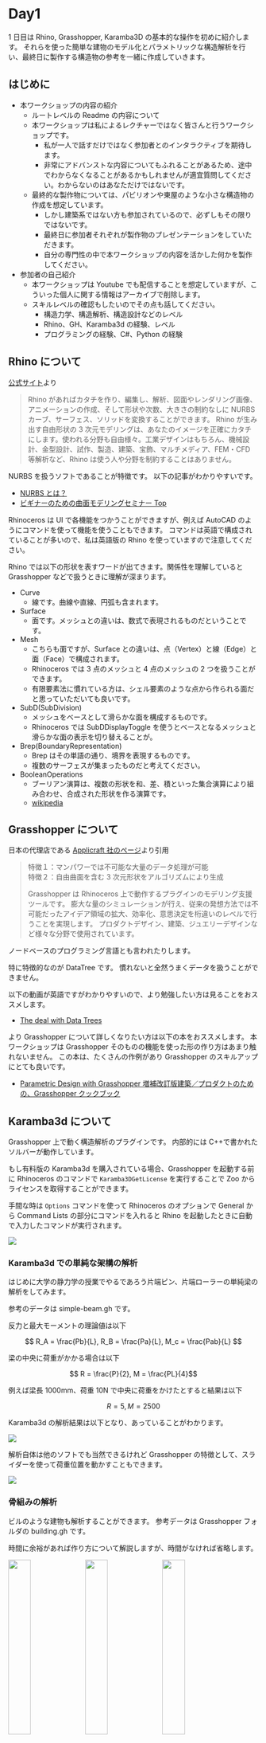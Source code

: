 # Day1

1 日目は Rhino, Grasshopper, Karamba3D の基本的な操作を初めに紹介します。
それらを使った簡単な建物のモデル化とパラメトリックな構造解析を行い、最終日に製作する構造物の参考を一緒に作成していきます。

## はじめに

- 本ワークショップの内容の紹介
  - ルートレベルの Readme の内容について
  - 本ワークショップは私によるレクチャーではなく皆さんと行うワークショップです。
    - 私が一人で話すだけではなく参加者とのインタラクティブを期待します。
    - 非常にアドバンストな内容についてもふれることがあるため、途中でわからなくなることがあるかもしれませんが適宜質問してください。わからないのはあなただけではないです。
  - 最終的な製作物については、パビリオンや東屋のような小さな構造物の作成を想定しています。
    - しかし建築系ではない方も参加されているので、必ずしもその限りではないです。
    - 最終日に参加者それぞれが製作物のプレゼンテーションをしていただきます。
    - 自分の専門性の中で本ワークショップの内容を活かした何かを製作してください。
- 参加者の自己紹介
  - 本ワークショップは Youtube でも配信することを想定していますが、こういった個人に関する情報はアーカイブで削除します。
  - スキルレベルの確認もしたいのでその点も話してください。
    - 構造力学、構造解析、構造設計などのレベル
    - Rhino、GH、Karamba3d の経験、レベル
    - プログラミングの経験、C#、Python の経験

## Rhino について

[公式サイト](https://www.rhino3d.co.jp/)より

> Rhino があればカタチを作り、編集し、解析、図面やレンダリング画像、アニメーションの作成、そして形状や次数、大きさの制約なしに NURBS カーブ、サーフェス、ソリッドを変換することができます。
> Rhino が生み出す自由形状の 3 次元モデリングは、あなたのイメージを正確にカタチにします。使われる分野も自由様々。工業デザインはもちろん、機械設計、金型設計、試作、製造、建築、宝飾、マルチメディア、FEM・CFD 等解析など、Rhino は使う人や分野を制約することはありません。

NURBS を扱うソフトであることが特徴です。
以下の記事がわかりやすいです。

- [NURBS とは？](https://www.rhino3d.com/jp/features/nurbs/)
- [ビギナーのための曲面モデリングセミナー Top](https://www.applicraft.com/tips/rhinoceros/series_beginner/)

Rhinoceros は UI で各機能をつかうことができますが、例えば AutoCAD のようにコマンドを使って機能を使うこともできます。
コマンドは英語で構成されていることが多いので、私は英語版の Rhino を使っていますので注意してください。

Rhino では以下の形状を表すワードが出てきます。関係性を理解していると Grasshopper などで扱うときに理解が深まります。

- Curve
  - 線です。曲線や直線、円弧も含まれます。
- Surface
  - 面です。メッシュとの違いは、数式で表現されるものだということです。
- Mesh
  - こちらも面ですが、Surface との違いは、点（Vertex）と線（Edge）と面（Face）で構成されます。
  - Rhinoceros では 3 点のメッシュと 4 点のメッシュの 2 つを扱うことができます。
  - 有限要素法に慣れている方は、シェル要素のような点から作られる面だと思っていただいても良いです。
- SubD(SubDivision)
  - メッシュをベースとして滑らかな面を構成するものです。
  - Rhinoceros では SubDDisplayToggle を使うとベースとなるメッシュと滑らかな面の表示を切り替えることが。
- Brep(BoundaryRepresentation)
  - Brep はその単語の通り、境界を表現するものです。
  - 複数のサーフェスが集まったものだと考えてください。
- BooleanOperations
  - ブーリアン演算は、複数の形状を和、差、積といった集合演算により組み合わせ、合成された形状を作る演算です。
  - [wikipedia](https://ja.wikipedia.org/wiki/%E3%83%96%E3%83%BC%E3%83%AA%E3%82%A2%E3%83%B3%E6%BC%94%E7%AE%97)

## Grasshopper について

日本の代理店である [Applicraft 社のページ](https://www.applicraft.com/products/rhinoceros/grasshopper/)より引用

> 特徴１：マンパワーでは不可能な大量のデータ処理が可能  
> 特徴２：自由曲面を含む 3 次元形状をアルゴリズムにより生成
>
> Grasshopper は Rhinoceros 上で動作するプラグインのモデリング支援ツールです。
> 膨大な量のシミュレーションが行え、従来の発想方法では不可能だったアイデア領域の拡大、効率化、意思決定を桁違いのレベルで行うことを実現します。
> プロダクトデザイン、建築、ジュエリーデザインなど様々な分野で使用されています。

ノードベースのプログラミング言語とも言われたりします。

特に特徴的なのが DataTree です。
慣れないと全然うまくデータを扱うことができません。

以下の動画が英語ですがわかりやすいので、より勉強したい方は見ることをおススメします。

- [The deal with Data Trees](https://www.youtube.com/watch?v=ob3ER12ut3Y)

より Grasshopper について詳しくなりたい方は以下の本をおススメします。
本ワークショップは Grasshopper そのものの機能を使った形の作り方はあまり触れないません。
この本は、たくさんの作例があり Grasshopper のスキルアップにとても良いです。

- [Parametric Design with Grasshopper 増補改訂版建築／プロダクトのための、Grasshopper クックブック](http://www.bnn.co.jp/books/9532/)

## Karamba3d について

Grasshopper 上で動く構造解析のプラグインです。
内部的には C++で書かれたソルバーが動作しています。

もし有料版の Karamba3d を購入されている場合、Grasshopper を起動する前に Rhinoceros のコマンドで `Karamba3DGetLicense` を実行することで Zoo からライセンスを取得することができます。

手間な時は `Options` コマンドを使って Rhinoceros のオプションで General から Command Lists の部分にコマンドを入れると Rhino を起動したときに自動で入力したコマンドが実行されます。

<img src="./image/option_setting.jpg">

### Karamba3d での単純な架構の解析

はじめに大学の静力学の授業でやるであろう片端ピン、片端ローラーの単純梁の解析をしてみます。

参考のデータは simple-beam.gh です。

反力と最大モーメントの理論値は以下

$$ R_A = \frac{Pb}{L}, R_B = \frac{Pa}{L}, M_c = \frac{Pab}{L} $$

梁の中央に荷重がかかる場合は以下

$$ R = \frac{P}{2}, M = \frac{PL}{4}$$

例えば梁長 1000mm、荷重 10N で中央に荷重をかけたとすると結果は以下

$$ R = 5, M = 2500 $$

Karamba3d の解析結果は以下となり、あっていることがわかります。

<img src="./image/simple-beam.jpg">

解析自体は他のソフトでも当然できるけれど Grasshopper の特徴として、スライダーを使って荷重位置を動かすこともできます。

<img src="./image/simple-beam.gif">

### 骨組みの解析

ビルのような建物も解析することができます。
参考データは Grasshopper フォルダの building.gh です。

時間に余裕があれば作り方について解説しますが、時間がなければ省略します。

<img src="./image/building_DL_LL.jpg" width="30%">
<img src="./image/building_EX.jpg" width="30%">
<img src="./image/building_EY.jpg" width="30%">

### サーフェスの解析

豊島美術館のようなシェルの構造最適化も Karamba3d を使うことでできますが、それについては 2 日目、3 日目でふれるので、ここでは細かい部材についてもふれることを想定し設備ダクトなどを通すために梁に開けられる梁貫通孔に Karamba3d を使って考えてみます。

参考のデータは Grasshopper フォルダの hari-kantsu.gh です。

一般的な梁貫通基準は以下

- 貫通孔の内径寸法は梁せいの 1/2 以下
- 貫通孔間隔は両側の貫通孔径の平均の 2~3 倍以上
- 貫通孔位置は外法から 100mm 以上

構造設計の実務に近い話でなじみのない方はピンとこないと思いますが、現場ではたくさん梁貫通が発生します。
もちろん基準図を守っていれば基本的には良いのですがそれ以上のこと、例えば実際の応力や変形の状態について考えたことありますか。
パラメトリックに梁貫通して部材がどうなるかみましょう。

こういったパラメトリックな構造解析を使うことで初めて現実的な時間で検討することができることを研究して最終日に発表していただいても構いません。
この WS で学んだことの実践を発表していきたいと考えています。

<img src="./image/harikantsu.jpg" width="100%">

### WS のサムネイルに使っていた建物例

こちらは平板を作成して一度解析し、その主応力線から梁を作成したものです。
この手法はパビリオンの作成などで使われる場合があります。

面の主応力方向つまり最大応力発生方向にそれを処理する部材は設けているため、これも一種の構造最適化と考えることができます。
ですが、本例は大変形解析した結果の変位スケール 1 倍の形状から作成しているわけではないので、厳密にはこの主応力から作成したラインにどの程構造的合理性があるかはわかりません。

参考のデータは Grasshopper フォルダの ShapeFromDeformationShall.gh です。

<img src="../images/ResultModelPerspective.jpg">

## 質疑応答コーナー

本日の内容は以上です。
質疑などありますか？
